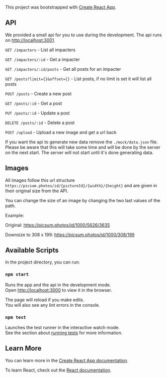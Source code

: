 This project was bootstrapped with [Create React App](https://github.com/facebook/create-react-app).

## API

We provided a small api for you to use during the development. The api runs on [http://localhost:3001](http://localhost:3001).

`GET /impacters` - List all impacters

`GET /impacters/:id` - Get a impacter

`GET /impacters/:id/posts` - Get all posts for an impacter

`GET /posts?limit={}&offset={}` - List posts, if no limit is set it will list all posts

`POST /posts` - Create a new post

`GET /posts/:id` - Get a post

`PUT /posts/:id` - Update a post

`DELETE /posts/:id` - Delete a post

`POST /upload` - Upload a new image and get a url back

If you want the api to generate new data remove the `./mock/data.json` file. Please be aware that this will take some time and will be done by the server on the next start. The server will not start until it's done generating data.

## Images

All images follow this url structure `https://picsum.photos/id/{pictureId}/{width}/{height}` and are given in their original size from the API.

You can change the size of an image by changing the two last values of the path.

Example:

Original: https://picsum.photos/id/1000/5626/3635

Downsize to 308 x 199: https://picsum.photos/id/1000/308/199

## Available Scripts

In the project directory, you can run:

### `npm start`

Runs the app and the api in the development mode.<br />
Open [http://localhost:3000](http://localhost:3000) to view it in the browser.

The page will reload if you make edits.<br />
You will also see any lint errors in the console.

### `npm test`

Launches the test runner in the interactive watch mode.<br />
See the section about [running tests](https://facebook.github.io/create-react-app/docs/running-tests) for more information.

## Learn More

You can learn more in the [Create React App documentation](https://facebook.github.io/create-react-app/docs/getting-started).

To learn React, check out the [React documentation](https://reactjs.org/).
